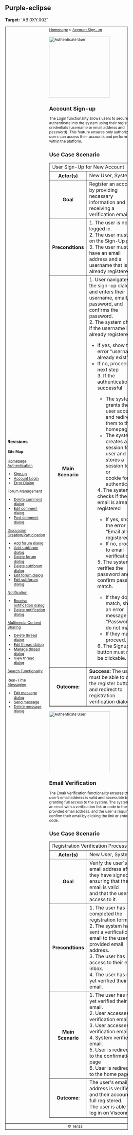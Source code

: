 <h2>Purple-eclipse</h2>
<p><strong>Target:</strong> `AB.0XY.00Z`</p>

<table border="1" cellpadding="0" cellspacing="0" style="width: 80%; font-size: 12px;">
    <tr style="width: 70%;">
        <td>
            <h3>Revisions</h3>
            <h4 style="list-style-type: none; padding-left: 0;">Site Map</h4>
            <a href="">Homepage</a>
            <br>
            <a href="">Authentication</a>
            <ul>
                <li><a href="docs/authenticate-user/account-signup.md">Sign up</a></li>
                <li><a href="docs/authenticate-user/account-login.md">Account Login</a></li>
                <li><a href="docs/authenticate-user/error-dialog.md">Error Dialog</a></li>
            </ul>
            <a href="">Forum Management</a>
            <ul>
                <li><a href="docs/manage-comment/delete-comment.md">Delete comment dialog</a></li>
                <li><a href="docs/manage-comment/edit-comment.md">Edit comment dialog</a></li>
                <li><a href="docs/manage-comment/post-comment.md">Post comment dialog</a></li>
            </ul>
            <a href="">Discussion Creation/Participation</a>
            <ul>
                <li><a href="docs/manage-forum/add-forum.md">Add forum dialog</a></li>
                <li><a href="docs/manage-forum/add-subforum.md">Add subforum dialog</a></li>
                <li><a href="docs/manage-forum/delete-forum.md">Delete forum dialog</a></li>
                <li><a href="docs/manage-forum/delete-subforum.md">Delete subforum dialog</a></li>
                <li><a href="docs/manage-forum/edit-forum.md">Edit forum dialog</a></li>
                <li><a href="docs/manage-forum/edit-subforum.md">Edit subforum dialog</a></li>
            </ul>
            <a href="">Notification</a>
            <ul>
                <li><a href="docs/manage-notification/receive-notification.md">Receive notification dialog</a></li>
                <li><a href="docs/manage-notification/delete-notification.md">Delete notification dialog</a></li>
            </ul>
            <a href="">Multimedia Content Sharing</a>
            <ul>
                <li><a href="docs/manage-thread/delete-thread.md">Delete thread dialog</a></li>
                <li><a href="docs/manage-thread/edit-thread.md">Edit thread dialog</a></li>
                <li><a href="docs/manage-thread/manage-thread.md">Manage thread dialog</a></li>
                <li><a href="docs/manage-thread/view-thread.md">View thread dialog</a></li>
            </ul>
            <a href="">Search Functionality</a>
            <br><br>
            <a href="">Real-Time Messaging</a>
            <ul>
                <li><a href="docs/manage-message/edit-message.md">Edit message dialog</a></li>
                <li><a href="docs/manage-message/send-message.md">Send message</a></li>
                <li><a href="docs/manage-message/delete-message.md">Delete message dialog</a></li>
            </ul>
        </td>
        <td valign="top" style="width: 30%;">
            <a href="https://github.com/Davidty143/purple-eclipse/blob/main/docs/homepage/homepage.md">Homepage</a> &gt;
            <a href="https://github.com/Davidty143/purple-eclipse/blob/main/docs/authenticate-user/account-login.md">Account Sign-up</a>
            <br><br>
            <img src="https://github.com/user-attachments/assets/d557f3f8-536c-4ed7-8990-4fff6e8f81c6" alt="Authenticate User" width="200">
            <h2>Account Sign-up</h2>
            <p>The Login functionality allows users to securely authenticate into the system using their registered 
                credentials (username or email address and password). This feature ensures only authorized users can
                access their accounts and perform actions within the platform.</p>
            <h2>Use Case Scenario</h2>
            <table border="1">
                <tr>
                    <td colspan="2" align="left">
                        User Sign-Up for New Account
                    </td>
                </tr>
                <tr>
                    <th>Actor(s)</th>
                    <td>New User, System</td>
                </tr>
                 <tr>
                      <th>Goal</th>
                      <td>Register an account by providing necessary information and receiving a verification email.</td>
                  </tr>    
                <tr>
                    <th>Precondtions</th>
                    <td>
                            1. The user is not logged in.
                            <br>
                            2. The user must be on the Sign-Up page.
                            <br>
                            3. The user must have an email address and a username that is not already registered.
                    </td>
                </tr>    
                <tr>
                    <th>Main Scenario</th>
                    <td>
                        1. User navigates to the sign-up dialog and enters their <br>username, email, password, and confirms the password.
                        <br>
                        2. The system checks if the username is already registered.
                        <ul>
                            <li>If yes, show the error “username already exist”</li>
                            <li>If no, proceed to next step</li>
                        3.	If the authentication is successful
                            <ul>
                                <li>The system grants the user access and redirects them to the homepage</li>
                                <li>The system creates a session for the user and stores a session token or <br> cookie for authentication.</li>
                            </ul>
                        4. The system checks if the email is already registered
                            <ul>
                                <li>If yes, show the error “Email already registered”</li>
                                <li>If no, proceed to email verification</li>
                            </ul>
                        5. The system verifies the password and confirm password match.
                            <ul>
                                <li>If they don’t match, show an error message "Passwords do not match."</li>
                                <li>If they match, proceed.</li>
                            </ul>
                        6. The Signup button must now be clickable.
                    </td>
                </tr>
                <tr>
                    <th>Outcome: </th>
                    <td><strong>Success:</strong> The user must be able to click the register  button and redirect to registration <br>verification dialog. </td>
                </tr>
            </table>
            <img src="https://github.com/user-attachments/assets/d557f3f8-536c-4ed7-8990-4fff6e8f81c6" alt="Authenticate User" width="200">
            <h2>Email Verification</h2>
            <p>The Email Verification functionality ensures that a user’s email address is valid and accessible before granting full access to the system. 
                The system sends an email with a verification link or code to the user's provided email address, and the user is required to confirm their email 
                by clicking the link or entering the code.</p>
            <h2>Use Case Scenario</h2>
            <table border="1">
                <tr>
                    <td colspan="2" align="left">
                      Registration Verification Process
                    </td>
                </tr>
                <tr>
                    <th>Actor(s)</th>
                    <td>New User, System</td>
                </tr>
                 <tr>
                      <th>Goal</th>
                      <td>Verify the user's email address after they have signed up, ensuring that the email is valid<br> and that the user has access to it.</td>
                  </tr>    
                <tr>
                    <th>Precondtions</th>
                    <td>
                            1. The user has completed the registration form.
                            <br>
                            2. The system has sent a verification email to the user's provided email address.
                            <br>
                            3. The user has access to their email inbox.
                            <br>
                            4. The user has not yet verified their email.
                    </td>
                </tr>    
                <tr>
                    <th>Main Scenario</th>
                <td>
                    1. The user has not yet verified their email.
                    <br>
                    2. User accesses the verification email.
                    <br>
                    3. User accesses the verification email
                       <br>
                    4. System verifies the email.
                    <br>
                    5. User is redirected to the confirmation page
                    <br>
                    6. User is redirected to the home page.
                </td>
            </tr>
                <tr>
                    <th>Outcome: </th>
                    <td>The user's email address is verified, and their account is full registered. <br>The user is able to log in on Visconn.</td>
                </tr>
            </table>
        </td>
    </tr>
    <tr>
        <td colspan="2" align="center">
            © Tenza
        </td>
    </tr>
</table>
